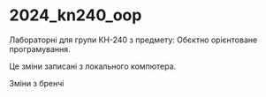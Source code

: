 # 2024_kn240_oop
Лабораторні для групи КН-240 з предмету: Обєктно орієнтоване програмування.

Це зміни записані з локального компютера.

Зміни з бренчі

